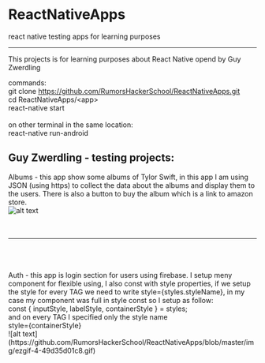 # ReactNativeApps
react native testing apps for learning purposes 
__________________________________________________

This projects is for learning purposes about React Native
opend by Guy Zwerdling

commands: <br />
git clone https://github.com/RumorsHackerSchool/ReactNativeApps.git <br/>
cd ReactNativeApps/\<app\> <br>
react-native start
<br/>
<br/>
on other terminal in the same location: <br/>
react-native run-android

Guy Zwerdling - testing projects:
-----------------------------------------
Albums - this app show some albums of Tylor Swift, in this app I am using JSON (using https) to collect the data about the albums and display them to the users. There is also a button to buy the album which is a link to amazon store.<br>
![alt text](https://github.com/RumorsHackerSchool/ReactNativeApps/blob/master/img/ezgif-4-0d3a6f56ab.gif)
<br>
<br>
<br>
__________________________________________________
<br>
<br>
<br>
Auth - this app is login section for users using firebase. I setup meny component for flexible using, I also const with style properties, if we setup the style for every TAG we need to write style={styles.styleName}, in my case my component was full in style const so I setup as follow:<br>
const { inputStyle, labelStyle, containerStyle } = styles;<br>
and on every TAG I specified only the style name<br>
style={containerStyle}<br>
![alt text](https://github.com/RumorsHackerSchool/ReactNativeApps/blob/master/img/ezgif-4-49d35d01c8.gif)
